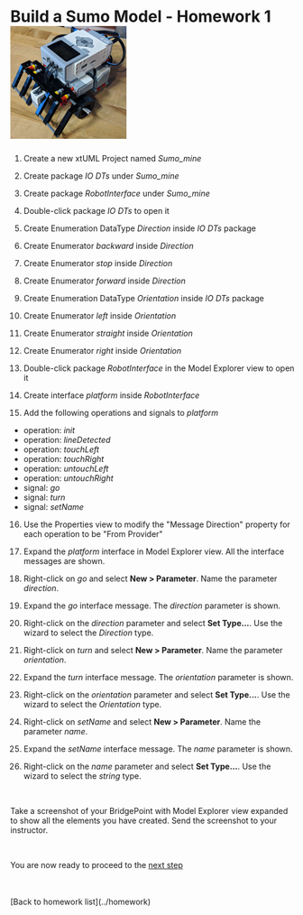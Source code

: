 # Build a Sumo Model - Homework 1  ![robot](../img/sumo_robot.jpg)  

1. Create a new xtUML Project named *Sumo_mine*   

2. Create package *IO DTs* under *Sumo_mine*   

3. Create package *RobotInterface* under *Sumo_mine*    

4. Double-click package *IO DTs* to open it   

5. Create Enumeration DataType *Direction* inside *IO DTs* package   

6. Create Enumerator *backward* inside *Direction*   

7. Create Enumerator *stop* inside *Direction*   

8. Create Enumerator *forward* inside *Direction*   

9. Create Enumeration DataType *Orientation* inside *IO DTs* package   

10. Create Enumerator *left* inside *Orientation*   

11. Create Enumerator *straight* inside *Orientation*   

12. Create Enumerator *right* inside *Orientation*   

13. Double-click package *RobotInterface* in the Model Explorer view to open it  

14. Create interface *platform* inside *RobotInterface*   

15. Add the following operations and signals to *platform*   
  * operation: *init*  
  * operation: *lineDetected*  
  * operation: *touchLeft*  
  * operation: *touchRight*  
  * operation: *untouchLeft*  
  * operation: *untouchRight*  
  * signal: *go*  
  * signal: *turn*  
  * signal: *setName*  

16. Use the Properties view to modify the "Message Direction" property for each operation to be "From Provider"   

17. Expand the *platform* interface in Model Explorer view.  All the interface messages are shown.  

18. Right-click on *go* and select **New > Parameter**. Name the parameter *direction*.  

19. Expand the *go* interface message.  The *direction* parameter is shown.  

20. Right-click on the *direction* parameter and select **Set Type...**.  Use the wizard to select the *Direction* type.  

21. Right-click on *turn* and select **New > Parameter**. Name the parameter *orientation*.  

22. Expand the *turn* interface message.  The *orientation* parameter is shown.  

23. Right-click on the *orientation* parameter and select **Set Type...**.  Use the wizard to select the *Orientation* type.  

24. Right-click on *setName* and select **New > Parameter**. Name the parameter *name*.  

25. Expand the *setName* interface message.  The *name* parameter is shown.  

26. Right-click on the *name* parameter and select **Set Type...**.  Use the wizard to select the *string* type.  


<br/>

Take a screenshot of your BridgePoint with Model Explorer view expanded to show all the 
elements you have created.  Send the screenshot to your instructor.  

<br/>

You are now ready to proceed to the [next step](./sumo_create2.html)

<br/>
<br/>
[Back to homework list](../homework)  
